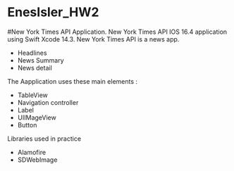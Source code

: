 # EnesIsler_HW2     
#New York Times API Application.
New York Times API IOS 16.4 application using Swift Xcode 14.3.
New York Times API is a news app.

- Headlines
- News Summary
- News detail

The Aapplication uses these main elements :
- TableView
- Navigation controller
- Label 
- UIIMageView
- Button

Libraries used in practice

- Alamofire
- SDWebImage





  
